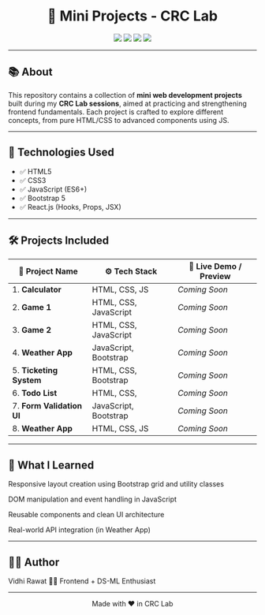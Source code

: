 <h1 align="center">🎯 Mini Projects - CRC Lab</h1>

<p align="center">
  <img src="https://img.shields.io/badge/HTML-5-orange?style=for-the-badge" />
  <img src="https://img.shields.io/badge/CSS-3-blue?style=for-the-badge" />
  <img src="https://img.shields.io/badge/JavaScript-ES6-yellow?style=for-the-badge" />
  <img src="https://img.shields.io/badge/Bootstrap-5-purple?style=for-the-badge" />
</p>

---

## 📚 About

This repository contains a collection of **mini web development projects** built during my **CRC Lab sessions**, aimed at practicing and strengthening frontend fundamentals. Each project is crafted to explore different concepts, from pure HTML/CSS to advanced components using JS.

---

## 🧩 Technologies Used

- ✅ HTML5
- ✅ CSS3
- ✅ JavaScript (ES6+)
- ✅ Bootstrap 5
- ✅ React.js (Hooks, Props, JSX)

---

## 🛠️ Projects Included

| 📁 Project Name                | ⚙️ Tech Stack            | 🔗 Live Demo / Preview |
|-------------------------------|--------------------------|------------------------|
| 1. **Calculator**             | HTML, CSS, JS            | _Coming Soon_          |
| 2. **Game 1**                 | HTML, CSS, JavaScript    | _Coming Soon_          |
| 3. **Game 2**                 | HTML, CSS, JavaScript    | _Coming Soon_          |
| 4. **Weather App**            | JavaScript, Bootstrap    | _Coming Soon_          |
| 5. **Ticketing System**       | HTML, CSS, Bootstrap     | _Coming Soon_          |
| 6. **Todo List**              | HTML, CSS,               | _Coming Soon_          |
| 7. **Form Validation UI**     | JavaScript, Bootstrap    | _Coming Soon_          |
| 8. **Weather App**            | HTML, CSS, JS            | _Coming Soon_          |


---

## 🧠 What I Learned
Responsive layout creation using Bootstrap grid and utility classes

DOM manipulation and event handling in JavaScript

Reusable components and clean UI architecture

Real-world API integration (in Weather App)

---

## 🧑‍🎓 Author
Vidhi Rawat
👩‍💻 Frontend + DS-ML Enthusiast

---

<p align="center">Made with ❤️ in CRC Lab</p>
